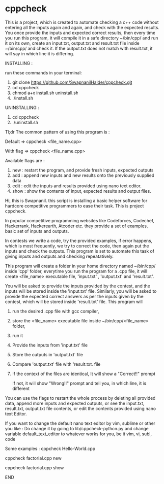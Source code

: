 # cppcheck
This is a project, which is created to automate checking a c++ code without entering all the inputs again and again, and check with the expected results. You once provide the inputs and expected correct results, then every time you run this program, it will compile it in a safe directory ~/bin/cpp/ and run it on its own, create an input.txt, output.txt and result.txt file inside ~/bin/cpp/ and check it.  If the output.txt does not match with result.txt, it will say in which line it is differing.


INSTALLING :

run these commands in your terminal:

1. git clone https://github.com/SwapnanilHalder/cppcheck.git
2. cd cppcheck
3. chmod a+x install.sh uninstall.sh
4. ./install.sh

UNINSTALLING :

1. cd cppcheck
2. ./uninstall.sh


Tl;dr
The common pattern of using this program is :

Default => cppcheck <file_name.cpp>

With flag => cppcheck <file_name.cpp> <one flag>


Available flags are :

1. new : restart the program, and provide fresh inputs, expected outputs
2. add : append new inputs and new results onto the previously supplied data
3. edit : edit the inputs and results provided using nano text editor.
4. show : show the contents of input, expected results and output files.


Hi, this is Swapnanil. this script is installing a basic helper
software for hardcore competitive programmers to ease their
task. This is project cppcheck.


In popular competitive programming websites like Codeforces, 
Codechef, Hackerrank, Hackerearth, Atcoder etc. they provide
a set of examples, basic set of inputs and outputs. 


In contests we write a code, try the provided examples, if error happens,
which is most frequently, we try to correct the code, then again
put the inputs and check the outputs. This program is set to automate
this task of giving inputs and outputs and checking repeatatively.


This program will create a folder in your home directory named ~/bin/cpp/
inside 'cpp' folder, everytime you run the program for a .cpp file, 
it will create <file_name> executable file, 'input.txt' , 'output.txt'
and 'result.txt'.


You will be asked to provide the inputs provided by the contest,
and the inputs will be stored inside the 'input.txt' file.
Similarly, you will be asked to provide the expected correct answers
as per the inputs given by the contest, which will be stored inside 
'result.txt' file. This program will 

1. run the desired .cpp file with gcc compiler, 

2. store the <file_name> executable file inside ~/bin/cpp/<file_name> folder, 

3. run it

4. Provide the inputs from 'input.txt' file

5. Store the outputs in 'output.txt' file

6. Compare 'output.txt' file with 'result.txt. file

7. If the context of the files are identical, It will show a \"Correct!!\" prompt

   If not, it will show \"Wrong!!\" prompt and tell you, in which line, it is different

You can use the flags to restart the whole process by deleting all provided
data, append more inputs and expected outputs, or see the input.txt, result.txt,
output.txt file contents, or edit the contents provided using nano text Editor.


If you want to change the default nano text editor by vim, sublime or other you like :
Do change it by going to lib/cppcheck-python.py and change variable default_text_editor
to whatever works for you, be it vim, vi, subl, code 


Some examples :
cppcheck Hello-World.cpp

cppcheck factorial.cpp new

cppcheck factorial.cpp show


END
